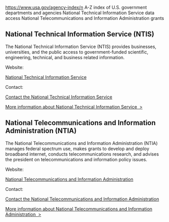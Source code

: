 

https://www.usa.gov/agency-index/n
A-Z index of U.S. government departments and agencies
National Technical Information Service data access
National Telecommunications and Information Administration grants

National Technical Information Service (NTIS)
---------------------------------------------

The National Technical Information Service (NTIS) provides businesses, universities, and the public access to government-funded scientific, engineering, technical, and business related information.

Website:

[National Technical Information Service](https://www.ntis.gov/)

Contact:

[Contact the National Technical Information Service](https://www.ntis.gov/contact-us/)

[More information about National Technical Information Service  >](https://www.usa.gov/agencies/national-technical-information-service)

National Telecommunications and Information Administration (NTIA)
-----------------------------------------------------------------

The National Telecommunications and Information Administration (NTIA) manages federal spectrum use, makes grants to develop and deploy broadband internet, conducts telecommunications research, and advises the president on telecommunications and information policy issues.

Website:

[National Telecommunications and Information Administration](http://www.ntia.doc.gov/)

Contact:

[Contact the National Telecommunications and Information Administration](https://www.ntia.doc.gov/contact)

[More information about National Telecommunications and Information Administration  >](https://www.usa.gov/agencies/national-telecommunications-and-information-administration)
